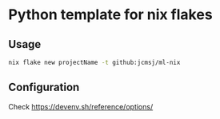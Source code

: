 # Python template for nix flakes

## Usage
```sh
nix flake new projectName -t github:jcmsj/ml-nix
```

## Configuration
Check https://devenv.sh/reference/options/
